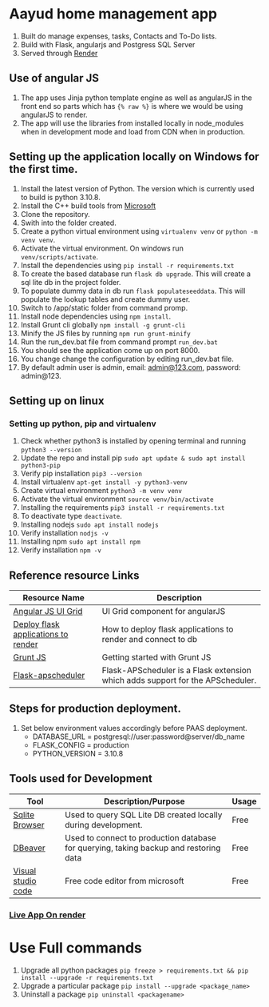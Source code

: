# Aayud home management app

1. Built do manage expenses, tasks, Contacts and To-Do lists.
2. Build with Flask, angularjs and Postgress SQL Server
3. Served through [Render](https://render.com/)

## Use of angular JS

1. The app uses Jinja python template engine as well as angularJS in the front end so parts which has `{% raw %}` is where we would be using angularJS to render.
2. The app will use the libraries from installed locally in node_modules when in development mode and load from CDN when in production.

## Setting up the application locally on Windows for the first time.

1. Install the latest version of Python. The version which is currently used to build is python 3.10.8.
2. Install the C++ build tools from [Microsoft](https://visualstudio.microsoft.com/visual-cpp-build-tools/)
3. Clone the repository.
4. Swith into the folder created.
5. Create a python virtual environment using
   `virtualenv venv` or `python -m venv venv`.
6. Activate the virtual environment. On windows run `venv/scripts/activate`.
7. Install the dependencies using
   `pip install -r requirements.txt`
8. To create the based database run `flask db upgrade`. This will create a sql lite db in the project folder.
9. To populate dummy data in db run `flask populateseeddata`. This will populate the lookup tables and create dummy user.
10. Switch to /app/static folder from command promp.
11. Install node dependencies using `npm install`.
12. Install Grunt cli globally `npm install -g grunt-cli`
13. Minify the JS files by running `npm run grunt-minify`
14. Run the run_dev.bat file from command prompt `run_dev.bat`
15. You should see the application come up on port 8000.
16. You change change the configuration by editing run_dev.bat file.
17. By default admin user is admin, email: admin@123.com, password: admin@123.

## Setting up on linux

### Setting up python, pip and virtualenv

1. Check whether python3 is installed by opening terminal and running `python3 --version`
2. Update the repo and install pip `sudo apt update & sudo apt install python3-pip `
3. Verify pip installation `pip3 --version`
4. Install virtualenv `apt-get install -y python3-venv`
5. Create virtual environment `python3 -m venv venv`
6. Activate the virtual environment `source venv/bin/activate`
7. Installing the requirements `pip3 install -r requirements.txt`
8. To deactivate type `deactivate`.
9. Installing nodejs `sudo apt install nodejs`
10. Verify installation `nodjs -v `
11. Installing npm `sudo apt install npm`
12. Verify installation `npm -v `

## Reference resource Links

| Resource Name                                                                              | Description                                                  |
| ------------------------------------------------------------------------------------------ | ------------------------------------------------------------ |
| [Angular JS UI Grid](http://ui-grid.info/docs)                                             | UI Grid component for angularJS                              |
| [Deploy flask applications to render](https://testdriven.io/blog/flask-render-deployment/) | How to deploy flask applications to render and connect to db |
| [Grunt JS](https://gruntjs.com/getting-started)                                            | Getting started with Grunt JS                                |
| [Flask-apscheduler](https://viniciuschiele.github.io/flask-apscheduler/index.html)| Flask-APScheduler is a Flask extension which adds support for the APScheduler.|
## Steps for production deployment.

1. Set below environment values accordingly before PAAS deployment.
   - DATABASE_URL = postgresql://user:password@server/db_name
   - FLASK_CONFIG = production
   - PYTHON_VERSION = 3.10.8

## Tools used for Development

| Tool                                                 | Description/Purpose                                                                   | Usage |
| ---------------------------------------------------- | ------------------------------------------------------------------------------------- | ----- |
| [Sqlite Browser](https://sqlitebrowser.org/dl/)      | Used to query SQL Lite DB created locally during development.                         | Free  |
| [DBeaver](https://dbeaver.io/)                       | Used to connect to production database for querying, taking backup and restoring data | Free  |
| [Visual studio code](https://code.visualstudio.com/) | Free code editor from microsoft                                                       | Free  |

### [Live App On render](https://aayud-hms.onrender.com/)


# Use Full commands
1. Upgrade all python packages `pip freeze > requirements.txt && pip install --upgrade -r requirements.txt`
2. Upgrade a particular package `pip install --upgrade <package_name>`
3. Uninstall a package `pip uninstall <packagename>`